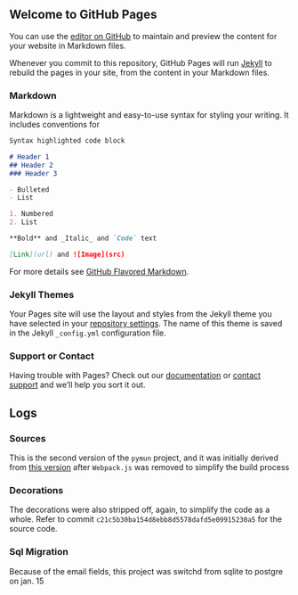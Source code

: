 ## Welcome to GitHub Pages

You can use the [editor on GitHub](https://github.com/crimsonpython24/pymun/edit/master/README.md) to maintain and preview the content for your website in Markdown files.

Whenever you commit to this repository, GitHub Pages will run [Jekyll](https://jekyllrb.com/) to rebuild the pages in your site, from the content in your Markdown files.

### Markdown

Markdown is a lightweight and easy-to-use syntax for styling your writing. It includes conventions for

```markdown
Syntax highlighted code block

# Header 1
## Header 2
### Header 3

- Bulleted
- List

1. Numbered
2. List

**Bold** and _Italic_ and `Code` text

[Link](url) and ![Image](src)
```

For more details see [GitHub Flavored Markdown](https://guides.github.com/features/mastering-markdown/).

### Jekyll Themes

Your Pages site will use the layout and styles from the Jekyll theme you have selected in your [repository settings](https://github.com/crimsonpython24/pymun/settings). The name of this theme is saved in the Jekyll `_config.yml` configuration file.

### Support or Contact

Having trouble with Pages? Check out our [documentation](https://help.github.com/categories/github-pages-basics/) or [contact support](https://github.com/contact) and we’ll help you sort it out.

## Logs

### Sources

This is the second version of the `pymun` project, and it was initially derived from [this version](https://github.com/crimsonpython24/pymun-webpack-legacy) after `Webpack.js` was removed to simplify the build process

### Decorations

The decorations were also stripped off, again, to simplify the code as a whole. Refer to commit `c21c5b30ba154d8ebb8d5578dafd5e09915230a5` for the source code.

### Sql Migration

Because of the email fields, this project was switchd from sqlite to postgre on jan. 15